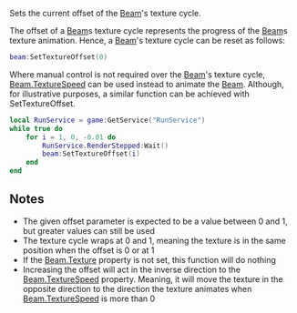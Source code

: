Sets the current offset of the [Beam](https://developer.roblox.com/en-us/api-reference/class/Beam)'s texture cycle.

The offset of a [Beam](https://developer.roblox.com/en-us/api-reference/class/Beam)s texture cycle represents the progress of the [Beam](https://developer.roblox.com/en-us/api-reference/class/Beam)s texture animation. Hence, a [Beam](https://developer.roblox.com/en-us/api-reference/class/Beam)'s texture cycle can be reset as follows:

```Lua
beam:SetTextureOffset(0)
``` 

Where manual control is not required over the [Beam](https://developer.roblox.com/en-us/api-reference/class/Beam)'s texture cycle, [Beam.TextureSpeed](https://developer.roblox.com/en-us/api-reference/property/Beam/TextureSpeed) can be used instead to animate the [Beam](https://developer.roblox.com/en-us/api-reference/class/Beam). Although, for illustrative purposes, a similar function can be achieved with SetTextureOffset.

```Lua
local RunService = game:GetService("RunService")
while true do
	for i = 1, 0, -0.01 do
		RunService.RenderStepped:Wait()
		beam:SetTextureOffset(i)
	end	
end
``` 

Notes
-----

*   The given offset parameter is expected to be a value between 0 and 1, but greater values can still be used
*   The texture cycle wraps at 0 and 1, meaning the texture is in the same position when the offset is 0 or at 1
*   If the [Beam.Texture](https://developer.roblox.com/en-us/api-reference/property/Beam/Texture) property is not set, this function will do nothing
*   Increasing the offset will act in the inverse direction to the [Beam.TextureSpeed](https://developer.roblox.com/en-us/api-reference/property/Beam/TextureSpeed) property. Meaning, it will move the texture in the opposite direction to the direction the texture animates when [Beam.TextureSpeed](https://developer.roblox.com/en-us/api-reference/property/Beam/TextureSpeed) is more than 0